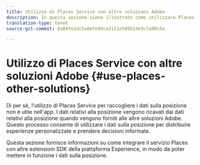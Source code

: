 ```yaml
---
title: Utilizzo di Places Service con altre soluzioni Adobe
description: In questa sezione viene illustrato come utilizzare Places Service con altre soluzioni Adobe.
translation-type: tm+mt
source-git-commit: 8a84fe2dc5a0efe94ce3121e589524e3c7a80c5e

---
```



# Utilizzo di Places Service con altre soluzioni Adobe {#use-places-other-solutions}

Di per sé, l&#39;utilizzo di Places Service per raccogliere i dati sulla posizione non è utile nell&#39;app. I dati relativi alla posizione vengono ricavati dai dati relativi alla posizione quando vengono forniti alle altre soluzioni Adobe. Questo processo consente di utilizzare i dati sulla posizione per distribuire esperienze personalizzate e prendere decisioni informate.

Questa sezione fornisce informazioni su come integrare il servizio Places con altre estensioni SDK della piattaforma Experience, in modo da poter mettere in funzione i dati sulla posizione.